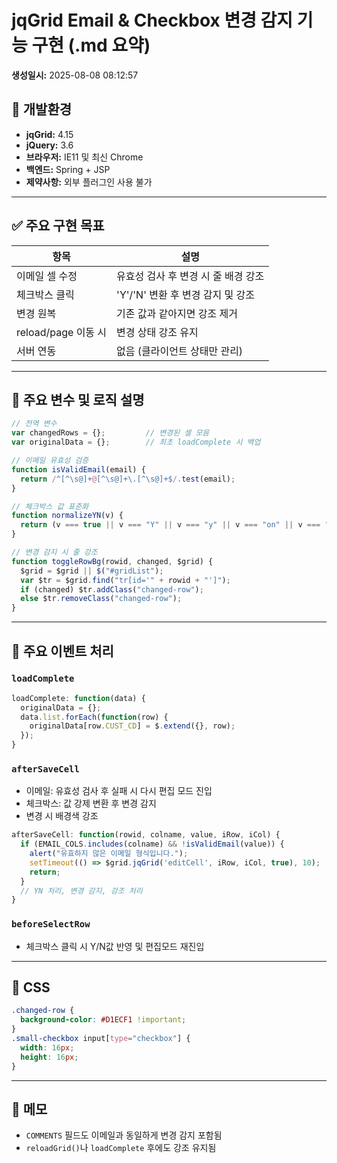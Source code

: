 
# jqGrid Email & Checkbox 변경 감지 기능 구현 (.md 요약)

**생성일시:** 2025-08-08 08:12:57

## 🔧 개발환경
- **jqGrid:** 4.15
- **jQuery:** 3.6
- **브라우저:** IE11 및 최신 Chrome
- **백엔드:** Spring + JSP
- **제약사항:** 외부 플러그인 사용 불가

---

## ✅ 주요 구현 목표

| 항목 | 설명 |
|------|------|
| 이메일 셀 수정 | 유효성 검사 후 변경 시 줄 배경 강조 |
| 체크박스 클릭 | 'Y'/'N' 변환 후 변경 감지 및 강조 |
| 변경 원복 | 기존 값과 같아지면 강조 제거 |
| reload/page 이동 시 | 변경 상태 강조 유지 |
| 서버 연동 | 없음 (클라이언트 상태만 관리) |

---

## 🔑 주요 변수 및 로직 설명

```javascript
// 전역 변수
var changedRows = {};         // 변경된 셀 모음
var originalData = {};        // 최초 loadComplete 시 백업

// 이메일 유효성 검증
function isValidEmail(email) {
  return /^[^\s@]+@[^\s@]+\.[^\s@]+$/.test(email);
}

// 체크박스 값 표준화
function normalizeYN(v) {
  return (v === true || v === "Y" || v === "y" || v === "on" || v === "true" || v === 1) ? "Y" : "N";
}

// 변경 감지 시 줄 강조
function toggleRowBg(rowid, changed, $grid) {
  $grid = $grid || $("#gridList");
  var $tr = $grid.find("tr[id='" + rowid + "']");
  if (changed) $tr.addClass("changed-row");
  else $tr.removeClass("changed-row");
}
```

---

## 📍 주요 이벤트 처리

### `loadComplete`

```javascript
loadComplete: function(data) {
  originalData = {};
  data.list.forEach(function(row) {
    originalData[row.CUST_CD] = $.extend({}, row);
  });
}
```

### `afterSaveCell`

- 이메일: 유효성 검사 후 실패 시 다시 편집 모드 진입
- 체크박스: 값 강제 변환 후 변경 감지
- 변경 시 배경색 강조

```javascript
afterSaveCell: function(rowid, colname, value, iRow, iCol) {
  if (EMAIL_COLS.includes(colname) && !isValidEmail(value)) {
    alert("유효하지 않은 이메일 형식입니다.");
    setTimeout(() => $grid.jqGrid('editCell', iRow, iCol, true), 10);
    return;
  }
  // YN 처리, 변경 감지, 강조 처리
}
```

### `beforeSelectRow`

- 체크박스 클릭 시 Y/N값 반영 및 편집모드 재진입

---

## 🎨 CSS

```css
.changed-row {
  background-color: #D1ECF1 !important;
}
.small-checkbox input[type="checkbox"] {
  width: 16px;
  height: 16px;
}
```

---

## 📄 메모

- `COMMENTS` 필드도 이메일과 동일하게 변경 감지 포함됨
- `reloadGrid()`나 `loadComplete` 후에도 강조 유지됨

